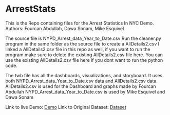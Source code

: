 # ArrestStats

This is the Repo containing files for the Arrest Statistics In NYC Demo. 
Authors: Fourcan Abdullah, Dawa Sonam, Mike Esquivel

The source file is NYPD_Arrest_data_Year_to_Date.csv
Run the cleaner.py program in the same folder as the source file to create a AllDetails2.csv
I linked a AllDetails2.csv file in this repo as well, if you want to run the program make sure to delete the existing AllDetails2.csv file here.
You can use the existing AllDetails2.csv file here if you dont want to run the python code.

The twb file has all the dashboards, visualizations, and storyboard. It uses both NYPD_Arrest_data_Year_to_Date.csv data and AllDetails2.csv data.
AllDetails2.csv is used for the Dashboard and graphs made by Fourcan Abdullah
NYPD_Arrest_data_Year_to_Date.csv is used by Mike Esquivel and Dawa Sonam

Link to live Demo: [Demo](https://public.tableau.com/app/profile/fourcan.abdullah/viz/Book3_16992262333450/ArrestDataStory)
Link to Original Dataset: [Dataset](https://data.cityofnewyork.us/Public-Safety/NYPD-Arrest-Data-Year-to-Date-/uip8-fykc)

